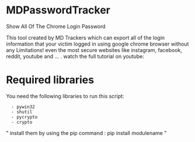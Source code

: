 # MDPasswordTracker
Show All Of The Chrome Login Password

This tool created by MD Trackers which can export all of the login information 
that your victim logged in using google chrome browser without any Limitations!
even the most secure websites like instagram, facebook, reddit, youtube and ... .
watch the full tutorial on youtube:

# Required libraries

You need the following libraries to run this script:

``` batch
  - pywin32
  - shutil
  - pycrypto
  - crypto
 ```
" install them by using the pip command : pip install modulename "
